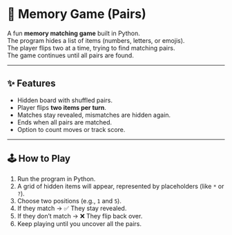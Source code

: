 # 🧠 Memory Game (Pairs)

A fun **memory matching game** built in Python.  
The program hides a list of items (numbers, letters, or emojis).  
The player flips two at a time, trying to find matching pairs.  
The game continues until all pairs are found.  

---

## ✨ Features
- Hidden board with shuffled pairs.  
- Player flips **two items per turn**.  
- Matches stay revealed, mismatches are hidden again.  
- Ends when all pairs are matched.  
- Option to count moves or track score.  

---

## 🕹️ How to Play
1. Run the program in Python.  
2. A grid of hidden items will appear, represented by placeholders (like `*` or `?`).  
3. Choose two positions (e.g., `1` and `5`).  
4. If they match → ✅ They stay revealed.  
5. If they don’t match → ❌ They flip back over.  
6. Keep playing until you uncover all the pairs.  
